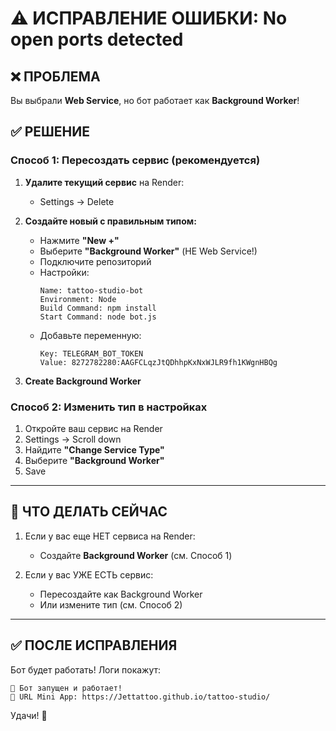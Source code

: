 # ⚠️ ИСПРАВЛЕНИЕ ОШИБКИ: No open ports detected

## ❌ ПРОБЛЕМА

Вы выбрали **Web Service**, но бот работает как **Background Worker**!

## ✅ РЕШЕНИЕ

### Способ 1: Пересоздать сервис (рекомендуется)

1. **Удалите текущий сервис** на Render:
   - Settings → Delete

2. **Создайте новый с правильным типом:**
   - Нажмите **"New +"**
   - Выберите **"Background Worker"** (НЕ Web Service!)
   - Подключите репозиторий
   - Настройки:
     ```
     Name: tattoo-studio-bot
     Environment: Node
     Build Command: npm install
     Start Command: node bot.js
     ```
   - Добавьте переменную:
     ```
     Key: TELEGRAM_BOT_TOKEN
     Value: 8272782280:AAGFCLqzJtQDhhpKxNxWJLR9fh1KWgnHBQg
     ```

3. **Create Background Worker**

### Способ 2: Изменить тип в настройках

1. Откройте ваш сервис на Render
2. Settings → Scroll down
3. Найдите **"Change Service Type"**
4. Выберите **"Background Worker"**
5. Save

---

## 🎯 ЧТО ДЕЛАТЬ СЕЙЧАС

1. Если у вас еще НЕТ сервиса на Render:
   - Создайте **Background Worker** (см. Способ 1)

2. Если у вас УЖЕ ЕСТЬ сервис:
   - Пересоздайте как Background Worker
   - Или измените тип (см. Способ 2)

---

## ✅ ПОСЛЕ ИСПРАВЛЕНИЯ

Бот будет работать! Логи покажут:
```
🤖 Бот запущен и работает!
📱 URL Mini App: https://Jettattoo.github.io/tattoo-studio/
```

Удачи! 🚀

